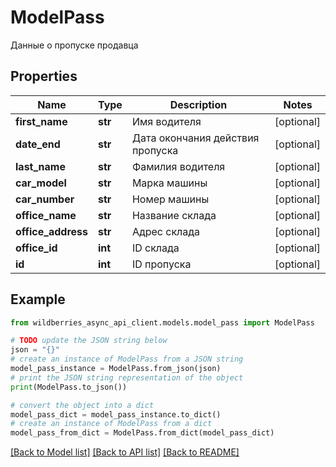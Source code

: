 # ModelPass

Данные о пропуске продавца

## Properties

Name | Type | Description | Notes
------------ | ------------- | ------------- | -------------
**first_name** | **str** | Имя водителя | [optional] 
**date_end** | **str** | Дата окончания действия пропуска | [optional] 
**last_name** | **str** | Фамилия водителя | [optional] 
**car_model** | **str** | Марка машины | [optional] 
**car_number** | **str** | Номер машины | [optional] 
**office_name** | **str** | Название склада | [optional] 
**office_address** | **str** | Адрес склада | [optional] 
**office_id** | **int** | ID склада | [optional] 
**id** | **int** | ID пропуска | [optional] 

## Example

```python
from wildberries_async_api_client.models.model_pass import ModelPass

# TODO update the JSON string below
json = "{}"
# create an instance of ModelPass from a JSON string
model_pass_instance = ModelPass.from_json(json)
# print the JSON string representation of the object
print(ModelPass.to_json())

# convert the object into a dict
model_pass_dict = model_pass_instance.to_dict()
# create an instance of ModelPass from a dict
model_pass_from_dict = ModelPass.from_dict(model_pass_dict)
```
[[Back to Model list]](../README.md#documentation-for-models) [[Back to API list]](../README.md#documentation-for-api-endpoints) [[Back to README]](../README.md)


